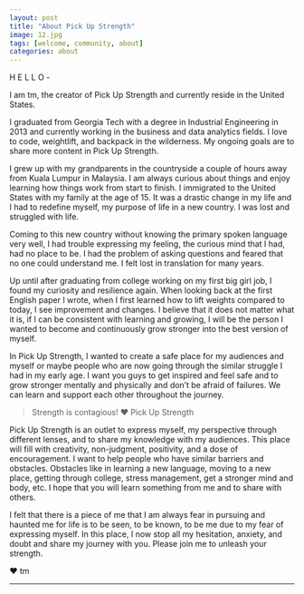 ```yaml
---
layout: post
title: "About Pick Up Strength"
image: 12.jpg
tags: [welcome, community, about]
categories: about
---
```

H E L L O -

I am tm, the creator of Pick Up Strength and currently reside in the United States. 

I graduated from Georgia Tech with a degree in Industrial Engineering in 2013 and currently working in the business and data analytics fields. I love to code, weightlift, and backpack in the wilderness. My ongoing goals are to share more content in Pick Up Strength.

I grew up with my grandparents in the countryside a couple of hours away from Kuala Lumpur in Malaysia. I am always curious about things and enjoy learning how things work from start to finish. I immigrated to the United States with my family at the age of 15. It was a drastic change in my life and I had to redefine myself, my purpose of life in a new country. I was lost and struggled with life.

Coming to this new country without knowing the primary spoken language very well, I had trouble expressing my feeling, the curious mind that I had, had no place to be. I had the problem of asking questions and feared that no one could understand me. I felt lost in translation for many years.

Up until after graduating from college working on my first big girl job, I found my curiosity and resilience again. When looking back at the first English paper I wrote, when I first learned how to lift weights compared to today, I see improvement and changes. I believe that it does not matter what it is, if I can be consistent with learning and growing, I will be the person I wanted to become and continuously grow stronger into the best version of myself. 

In Pick Up Strength, I wanted to create a safe place for my audiences and myself or maybe people who are now going through the similar struggle I had in my early age. I want you guys to get inspired and feel safe and to grow stronger mentally and physically and don’t be afraid of failures. We can learn and support each other throughout the journey. 

> Strength is contagious! ❤ Pick Up Strength

Pick Up Strength is an outlet to express myself, my perspective through different lenses, and to share my knowledge with my audiences. This place will fill with creativity, non-judgment, positivity, and a dose of encouragement. I want to help people who have similar barriers and obstacles. Obstacles like in learning a new language, moving to a new place, getting through college, stress management, get a stronger mind and body, etc. I hope that you will learn something from me and to share with others. 

I felt that there is a piece of me that I am always fear in pursuing and haunted me for life is to be seen, to be known, to be me due to my fear of expressing myself. In this place, I now stop all my hesitation, anxiety, and doubt and share my journey with you. Please join me to unleash your strength.  


❤ tm

***


